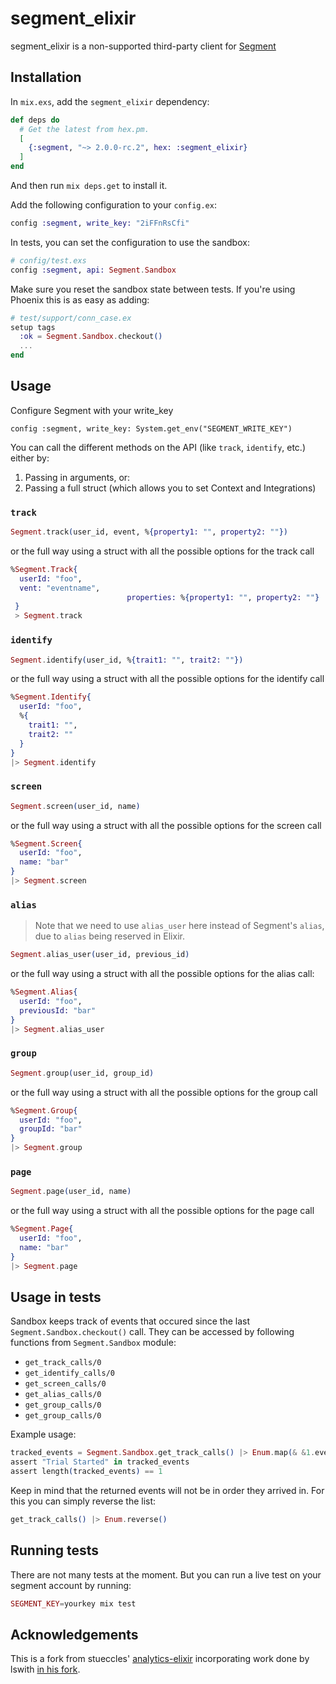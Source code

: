segment_elixir
================

segment_elixir is a non-supported third-party client for [Segment](https://segment.com)

## Installation

In `mix.exs`, add the `segment_elixir` dependency:

```elixir
def deps do
  # Get the latest from hex.pm.
  [
    {:segment, "~> 2.0.0-rc.2", hex: :segment_elixir}
  ]
end
```

And then run `mix deps.get` to install it.

Add the following configuration to your `config.ex`:

```elixir
config :segment, write_key: "2iFFnRsCfi"
```

In tests, you can set the configuration to use the sandbox:

```elixir
# config/test.exs
config :segment, api: Segment.Sandbox
```

Make sure you reset the sandbox state between tests. 
If you're using Phoenix this is as easy as adding:

```elixir
# test/support/conn_case.ex
setup tags
  :ok = Segment.Sandbox.checkout()
  ...
end
```

## Usage

Configure Segment with your write_key
```
config :segment, write_key: System.get_env("SEGMENT_WRITE_KEY")
```

You can call the different methods on the API (like `track`, `identify`, etc.) either by:

1. Passing in arguments, or:
2. Passing a full struct (which allows you to set Context and Integrations)

### `track`

```elixir
Segment.track(user_id, event, %{property1: "", property2: ""})
```

or the full way using a struct with all the possible options for the track call

```elixir
%Segment.Track{
  userId: "foo",
  vent: "eventname",
                          properties: %{property1: "", property2: ""}
 }
 > Segment.track
```

### `identify`

```elixir
Segment.identify(user_id, %{trait1: "", trait2: ""})
```

or the full way using a struct with all the possible options for the identify call

```elixir
%Segment.Identify{
  userId: "foo",
  %{
    trait1: "",
    trait2: ""
  }
}
|> Segment.identify
```

### `screen`

```elixir
Segment.screen(user_id, name)
```

or the full way using a struct with all the possible options for the screen call

```elixir
%Segment.Screen{
  userId: "foo",
  name: "bar"
}
|> Segment.screen
```

### `alias`

> Note that we need to use `alias_user` here instead of Segment's `alias`, due to `alias` being reserved in Elixir.

```elixir
Segment.alias_user(user_id, previous_id)
```

or the full way using a struct with all the possible options for the alias call:

```elixir
%Segment.Alias{
  userId: "foo",
  previousId: "bar"
}
|> Segment.alias_user
```

### `group`

```elixir
Segment.group(user_id, group_id)
```

or the full way using a struct with all the possible options for the group call

```elixir
%Segment.Group{
  userId: "foo",
  groupId: "bar"
}
|> Segment.group
```

### `page`

```elixir
Segment.page(user_id, name)
```

or the full way using a struct with all the possible options for the page call

```elixir
%Segment.Page{
  userId: "foo",
  name: "bar"
}
|> Segment.page
```

## Usage in tests

Sandbox keeps track of events that occured since the last `Segment.Sandbox.checkout()` call.
They can be accessed by following functions from `Segment.Sandbox` module:
* `get_track_calls/0`
* `get_identify_calls/0`
* `get_screen_calls/0`
* `get_alias_calls/0`
* `get_group_calls/0`
* `get_group_calls/0`

Example usage:
```elixir
tracked_events = Segment.Sandbox.get_track_calls() |> Enum.map(& &1.event)
assert "Trial Started" in tracked_events
assert length(tracked_events) == 1
```

Keep in mind that the returned events will not be in order they arrived in. For this you can simply reverse the list:
```elixir
get_track_calls() |> Enum.reverse()
```

## Running tests

There are not many tests at the moment. But you can run a live test on your segment account by running:

```elixir
SEGMENT_KEY=yourkey mix test
```

## Acknowledgements

This is a fork from stueccles' [analytics-elixir](https://github.com/stueccles/analytics-elixir) incorporating work done by lswith [in his fork](https://github.com/lswith/analytics-elixir).
